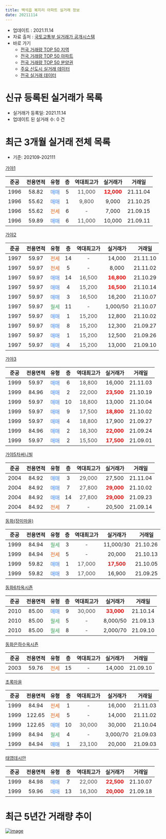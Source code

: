 ```yaml
---
title: 백석읍 복지리 아파트 실거래 정보
date: 20211114
---
```


* 업데이트 : 2021.11.14
* 자료 출처 : [국토교통부 실거래가 공개시스템](http://rt.molit.go.kr)
* 바로 가기
    * [전국 거래량 TOP 50 지역](https://apt-info.github.io/apt-trade-info/tr)
    * [전국 거래량 TOP 50 아파트](https://apt-info.github.io/apt-trade-info/ta)
    * [전국 거래량 TOP 50 분양권](https://apt-info.github.io/apt-trade-info/tb)
    * [주요 신도시 실거래 데이터](https://apt-info.github.io/apt-trade-info/newtown)
    * [전국 실거래 데이터](https://apt-info.github.io/apt-trade-info/all)



<script async src="https://pagead2.googlesyndication.com/pagead/js/adsbygoogle.js"></script>
<!-- 기본광고 -->
<ins class="adsbygoogle"
     style="display:block"
     data-ad-client="ca-pub-1142216861245946"
     data-ad-slot="4805727019"
     data-ad-format="auto"
     data-full-width-responsive="true"></ins>
<script>
     (adsbygoogle = window.adsbygoogle || []).push({});
</script>


# 신규 등록된 실거래가 목록

* 실거래가 등록일: 2021.11.14
* 업데이트 된 실거래 수: 0 건




<script async src="https://pagead2.googlesyndication.com/pagead/js/adsbygoogle.js"></script>
<!-- 기본광고 -->
<ins class="adsbygoogle"
     style="display:block"
     data-ad-client="ca-pub-1142216861245946"
     data-ad-slot="4805727019"
     data-ad-format="auto"
     data-full-width-responsive="true"></ins>
<script>
     (adsbygoogle = window.adsbygoogle || []).push({});
</script>


# 최근 3개월 실거래 전체 목록
* 기준: 202109-202111


[가야1](https://search.naver.com/search.naver?query=%EA%B0%80%EC%95%BC1)

|준공|전용면적|유형|층|역대최고가|실거래가|거래일|
|:---:|:---:|:---:|:---:|:---:|:---:|:---:|
|1996|58.82|<span style="color:#4285F3">매매</span>|5|<span style="color:#444444">11,000</span>|<b><span style="color:#FF0000">12,000</span></b>|21.11.04|
|1996|55.62|<span style="color:#4285F3">매매</span>|1|<span style="color:#444444">9,800</span>|9,000|21.10.25|
|1996|55.62|<span style="color:#FF5A00">전세</span>|6|<span style="color:#444444">-</span>|7,000|21.09.15|
|1996|59.89|<span style="color:#4285F3">매매</span>|6|<span style="color:#444444">11,000</span>|10,000|21.09.11|

[가야2](https://search.naver.com/search.naver?query=%EA%B0%80%EC%95%BC2)

|준공|전용면적|유형|층|역대최고가|실거래가|거래일|
|:---:|:---:|:---:|:---:|:---:|:---:|:---:|
|1997|59.97|<span style="color:#FF5A00">전세</span>|14|<span style="color:#444444">-</span>|14,000|21.11.10|
|1997|59.97|<span style="color:#FF5A00">전세</span>|5|<span style="color:#444444">-</span>|8,000|21.11.02|
|1997|59.97|<span style="color:#4285F3">매매</span>|14|<span style="color:#444444">16,500</span>|<b><span style="color:#FF0000">16,800</span></b>|21.10.29|
|1997|59.97|<span style="color:#4285F3">매매</span>|4|<span style="color:#444444">15,200</span>|<b><span style="color:#FF0000">16,500</span></b>|21.10.14|
|1997|59.97|<span style="color:#4285F3">매매</span>|3|<span style="color:#444444">16,500</span>|16,200|21.10.07|
|1997|59.97|<span style="color:#34A853">월세</span>|11|<span style="color:#444444">-</span>|1,000/50|21.10.07|
|1997|59.97|<span style="color:#4285F3">매매</span>|1|<span style="color:#444444">15,200</span>|12,800|21.10.02|
|1997|59.97|<span style="color:#4285F3">매매</span>|8|<span style="color:#444444">15,200</span>|12,300|21.09.27|
|1997|59.97|<span style="color:#4285F3">매매</span>|1|<span style="color:#444444">15,200</span>|12,500|21.09.26|
|1997|59.97|<span style="color:#4285F3">매매</span>|4|<span style="color:#444444">15,200</span>|13,000|21.09.10|

[가야3](https://search.naver.com/search.naver?query=%EA%B0%80%EC%95%BC3)

|준공|전용면적|유형|층|역대최고가|실거래가|거래일|
|:---:|:---:|:---:|:---:|:---:|:---:|:---:|
|1999|59.97|<span style="color:#4285F3">매매</span>|6|<span style="color:#444444">18,800</span>|16,000|21.11.03|
|1999|84.96|<span style="color:#4285F3">매매</span>|2|<span style="color:#444444">22,000</span>|<b><span style="color:#FF0000">23,500</span></b>|21.10.19|
|1999|59.97|<span style="color:#4285F3">매매</span>|10|<span style="color:#444444">18,800</span>|13,000|21.10.04|
|1999|59.97|<span style="color:#4285F3">매매</span>|9|<span style="color:#444444">17,500</span>|<b><span style="color:#FF0000">18,800</span></b>|21.10.02|
|1999|59.97|<span style="color:#4285F3">매매</span>|4|<span style="color:#444444">18,800</span>|17,900|21.09.27|
|1999|84.96|<span style="color:#4285F3">매매</span>|2|<span style="color:#444444">18,300</span>|<b><span style="color:#FF0000">22,000</span></b>|21.09.24|
|1999|59.97|<span style="color:#4285F3">매매</span>|2|<span style="color:#444444">15,500</span>|<b><span style="color:#FF0000">17,500</span></b>|21.09.01|

[가야5차써니빌](https://search.naver.com/search.naver?query=%EA%B0%80%EC%95%BC5%EC%B0%A8%EC%8D%A8%EB%8B%88%EB%B9%8C)

|준공|전용면적|유형|층|역대최고가|실거래가|거래일|
|:---:|:---:|:---:|:---:|:---:|:---:|:---:|
|2004|84.92|<span style="color:#4285F3">매매</span>|3|<span style="color:#444444">29,000</span>|27,500|21.11.04|
|2004|84.92|<span style="color:#4285F3">매매</span>|7|<span style="color:#444444">27,800</span>|<b><span style="color:#FF0000">29,000</span></b>|21.10.02|
|2004|84.92|<span style="color:#4285F3">매매</span>|14|<span style="color:#444444">27,800</span>|<b><span style="color:#FF0000">29,000</span></b>|21.09.23|
|2004|84.92|<span style="color:#FF5A00">전세</span>|7|<span style="color:#444444">-</span>|20,500|21.09.14|

[동화(장미마을)](https://search.naver.com/search.naver?query=%EB%8F%99%ED%99%94%28%EC%9E%A5%EB%AF%B8%EB%A7%88%EC%9D%84%29)

|준공|전용면적|유형|층|역대최고가|실거래가|거래일|
|:---:|:---:|:---:|:---:|:---:|:---:|:---:|
|1999|84.94|<span style="color:#34A853">월세</span>|3|<span style="color:#444444">-</span>|11,000/30|21.10.26|
|1999|84.94|<span style="color:#FF5A00">전세</span>|5|<span style="color:#444444">-</span>|20,000|21.10.13|
|1999|59.82|<span style="color:#4285F3">매매</span>|1|<span style="color:#444444">17,000</span>|<b><span style="color:#FF0000">17,500</span></b>|21.10.05|
|1999|59.82|<span style="color:#4285F3">매매</span>|3|<span style="color:#444444">17,000</span>|16,900|21.09.25|

[동화6차옥시죤](https://search.naver.com/search.naver?query=%EB%8F%99%ED%99%946%EC%B0%A8%EC%98%A5%EC%8B%9C%EC%A3%A4)

|준공|전용면적|유형|층|역대최고가|실거래가|거래일|
|:---:|:---:|:---:|:---:|:---:|:---:|:---:|
|2010|85.00|<span style="color:#4285F3">매매</span>|9|<span style="color:#444444">30,000</span>|<b><span style="color:#FF0000">33,000</span></b>|21.10.14|
|2010|85.00|<span style="color:#34A853">월세</span>|5|<span style="color:#444444">-</span>|8,000/50|21.09.13|
|2010|85.00|<span style="color:#34A853">월세</span>|8|<span style="color:#444444">-</span>|2,000/70|21.09.10|

[동화은하수옥시죤](https://search.naver.com/search.naver?query=%EB%8F%99%ED%99%94%EC%9D%80%ED%95%98%EC%88%98%EC%98%A5%EC%8B%9C%EC%A3%A4)

|준공|전용면적|유형|층|역대최고가|실거래가|거래일|
|:---:|:---:|:---:|:---:|:---:|:---:|:---:|
|2003|59.76|<span style="color:#FF5A00">전세</span>|15|<span style="color:#444444">-</span>|14,000|21.09.10|

[초록마을](https://search.naver.com/search.naver?query=%EC%B4%88%EB%A1%9D%EB%A7%88%EC%9D%84)

|준공|전용면적|유형|층|역대최고가|실거래가|거래일|
|:---:|:---:|:---:|:---:|:---:|:---:|:---:|
|1999|84.94|<span style="color:#FF5A00">전세</span>|1|<span style="color:#444444">-</span>|16,000|21.11.03|
|1999|122.65|<span style="color:#FF5A00">전세</span>|5|<span style="color:#444444">-</span>|14,000|21.11.02|
|1999|122.65|<span style="color:#4285F3">매매</span>|10|<span style="color:#444444">30,000</span>|30,000|21.10.04|
|1999|84.94|<span style="color:#34A853">월세</span>|4|<span style="color:#444444">-</span>|3,000/70|21.09.03|
|1999|84.94|<span style="color:#4285F3">매매</span>|1|<span style="color:#444444">23,100</span>|20,000|21.09.03|

[태영데시안](https://search.naver.com/search.naver?query=%ED%83%9C%EC%98%81%EB%8D%B0%EC%8B%9C%EC%95%88)

|준공|전용면적|유형|층|역대최고가|실거래가|거래일|
|:---:|:---:|:---:|:---:|:---:|:---:|:---:|
|1999|84.98|<span style="color:#4285F3">매매</span>|7|<span style="color:#444444">22,000</span>|<b><span style="color:#FF0000">22,500</span></b>|21.10.07|
|1999|59.96|<span style="color:#4285F3">매매</span>|13|<span style="color:#444444">16,300</span>|<b><span style="color:#FF0000">20,000</span></b>|21.09.18|



<script async src="https://pagead2.googlesyndication.com/pagead/js/adsbygoogle.js"></script>
<!-- 기본광고 -->
<ins class="adsbygoogle"
     style="display:block"
     data-ad-client="ca-pub-1142216861245946"
     data-ad-slot="4805727019"
     data-ad-format="auto"
     data-full-width-responsive="true"></ins>
<script>
     (adsbygoogle = window.adsbygoogle || []).push({});
</script>


# 최근 5년간 거래량 추이


<div style="width:100%;">
    <canvas id="deal_progress" height="200"></canvas>
</div>

<script>
new Chart(document.getElementById("deal_progress"), {
    type: 'line',
    data: {
        labels: ['16.01','16.02','16.03','16.04','16.05','16.06','16.07','16.08','16.09','16.10','16.11','16.12','17.01','17.02','17.03','17.04','17.05','17.06','17.07','17.08','17.09','17.10','17.11','17.12','18.01','18.02','18.03','18.04','18.05','18.06','18.07','18.08','18.09','18.10','18.11','18.12','19.01','19.02','19.03','19.04','19.05','19.06','19.07','19.08','19.09','19.10','19.11','19.12','20.01','20.02','20.03','20.04','20.05','20.06','20.07','20.08','20.09','20.10','20.11','20.12','21.01','21.02','21.03','21.04','21.05','21.06','21.07','21.08','21.09','21.10','21.11'],
        datasets: [{
            label: '매매/분양권',
            data: [17,20,37,21,29,21,24,30,24,21,13,8,11,15,22,15,26,13,10,14,11,10,15,9,7,11,17,18,11,7,10,4,15,10,12,12,6,11,9,11,8,8,9,8,6,6,9,12,5,14,17,10,16,15,14,6,17,24,10,32,27,46,36,46,26,21,22,22,11,13,3],
            borderColor: "rgba(66, 133, 243, 1)",
            backgroundColor: "rgba(66, 133, 243, 0.05)",
            borderWidth: 1,
            pointRadius: 0,
            fill: false,
            lineTension: 0
        },{
            label: '전/월세',
            data: [15,15,20,17,10,12,8,13,9,6,9,7,7,8,12,9,12,11,7,11,10,5,12,9,8,6,13,10,4,3,3,6,7,11,6,5,9,8,9,8,4,6,9,10,3,16,8,5,5,14,11,7,8,4,7,10,9,12,6,6,2,8,10,10,13,10,10,8,6,3,4],
            borderColor: "rgba(255, 90, 0, 1)",
            backgroundColor: "rgba(255, 90, 0, 0.05)",
            borderWidth: 1,
            pointRadius: 0,
            fill: false,
            lineTension: 0
        },{
            label: '합계',
            data: [32,35,57,38,39,33,32,43,33,27,22,15,18,23,34,24,38,24,17,25,21,15,27,18,15,17,30,28,15,10,13,10,22,21,18,17,15,19,18,19,12,14,18,18,9,22,17,17,10,28,28,17,24,19,21,16,26,36,16,38,29,54,46,56,39,31,32,30,17,16,7],
            borderColor: "rgba(0, 0, 0, 1)",
            backgroundColor: "rgba(0, 0, 0, 0.03)",
            borderWidth: 0.1,
            pointRadius: 0,
            fill: true,
            lineTension: 0
        }
        ]
    },
    options: {
        responsive: true,
        title: {
            display: false
        },
        tooltips: {
            mode: 'index',
            intersect: false
        },
        hover: {
            mode: 'nearest',
            intersect: true
        },
        scales: {
            xAxes: [{
                display: true,
                scaleLabel: {
                    display: true,
                    labelString: '년/월'
                }
            }],
            yAxes: [{
                display: true,
                ticks: {
                    suggestedMin: 0,
                },
                scaleLabel: {
                    display: true,
                    labelString: '실거래 수'
                }
            }]
        }
    }
});

</script>


[![image](https://apt-info.github.io/images/2020-01-03-apt-trade-info/1024x500.png)](https://play.google.com/store/apps/details?id=com.aptinfo.apttradeinfo)

